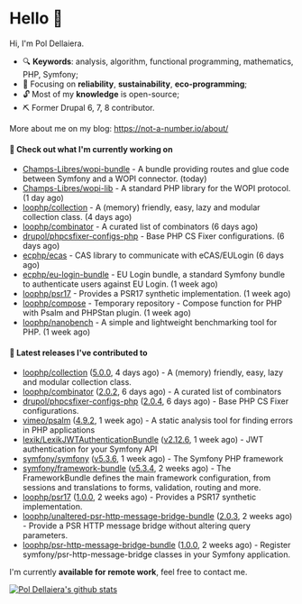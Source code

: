 # Hello 👋

Hi, I'm Pol Dellaiera.

- 🔍 **Keywords**: analysis, algorithm, functional programming, mathematics, PHP, Symfony;
- 🎯 Focusing on **reliability**, **sustainability**, **eco-programming**;
- 🔓 Most of my **knowledge** is open-source;
- ⛏️ Former Drupal 6, 7, 8 contributor.

More about me on my blog: https://not-a-number.io/about/

#### 👷 Check out what I'm currently working on

- [Champs-Libres/wopi-bundle](https://github.com/Champs-Libres/wopi-bundle) - A bundle providing routes and glue code between Symfony and a WOPI connector. (today)
- [Champs-Libres/wopi-lib](https://github.com/Champs-Libres/wopi-lib) - A standard PHP library for the WOPI protocol. (1 day ago)
- [loophp/collection](https://github.com/loophp/collection) - A (memory) friendly, easy, lazy and modular collection class. (4 days ago)
- [loophp/combinator](https://github.com/loophp/combinator) - A curated list of combinators (6 days ago)
- [drupol/phpcsfixer-configs-php](https://github.com/drupol/phpcsfixer-configs-php) - Base PHP CS Fixer configurations. (6 days ago)
- [ecphp/ecas](https://github.com/ecphp/ecas) - CAS library to communicate with eCAS/EULogin (6 days ago)
- [ecphp/eu-login-bundle](https://github.com/ecphp/eu-login-bundle) - EU Login bundle, a standard Symfony bundle to authenticate users against EU Login. (1 week ago)
- [loophp/psr17](https://github.com/loophp/psr17) - Provides a PSR17 synthetic implementation. (1 week ago)
- [loophp/compose](https://github.com/loophp/compose) - Temporary repository - Compose function for PHP with Psalm and PHPStan plugin. (1 week ago)
- [loophp/nanobench](https://github.com/loophp/nanobench) - A simple and lightweight benchmarking tool for PHP. (1 week ago)

#### 🔭 Latest releases I've contributed to

- [loophp/collection](https://github.com/loophp/collection) ([5.0.0](https://github.com/loophp/collection/releases/tag/5.0.0), 4 days ago) - A (memory) friendly, easy, lazy and modular collection class.
- [loophp/combinator](https://github.com/loophp/combinator) ([2.0.2](https://github.com/loophp/combinator/releases/tag/2.0.2), 6 days ago) - A curated list of combinators
- [drupol/phpcsfixer-configs-php](https://github.com/drupol/phpcsfixer-configs-php) ([2.0.4](https://github.com/drupol/phpcsfixer-configs-php/releases/tag/2.0.4), 6 days ago) - Base PHP CS Fixer configurations.
- [vimeo/psalm](https://github.com/vimeo/psalm) ([4.9.2](https://github.com/vimeo/psalm/releases/tag/4.9.2), 1 week ago) - A static analysis tool for finding errors in PHP applications
- [lexik/LexikJWTAuthenticationBundle](https://github.com/lexik/LexikJWTAuthenticationBundle) ([v2.12.6](https://github.com/lexik/LexikJWTAuthenticationBundle/releases/tag/v2.12.6), 1 week ago) - JWT authentication for your Symfony API
- [symfony/symfony](https://github.com/symfony/symfony) ([v5.3.6](https://github.com/symfony/symfony/releases/tag/v5.3.6), 1 week ago) - The Symfony PHP framework
- [symfony/framework-bundle](https://github.com/symfony/framework-bundle) ([v5.3.4](https://github.com/symfony/framework-bundle/releases/tag/v5.3.4), 2 weeks ago) - The FrameworkBundle defines the main framework configuration, from sessions and translations to forms, validation, routing and more.
- [loophp/psr17](https://github.com/loophp/psr17) ([1.0.0](https://github.com/loophp/psr17/releases/tag/1.0.0), 2 weeks ago) - Provides a PSR17 synthetic implementation.
- [loophp/unaltered-psr-http-message-bridge-bundle](https://github.com/loophp/unaltered-psr-http-message-bridge-bundle) ([2.0.3](https://github.com/loophp/unaltered-psr-http-message-bridge-bundle/releases/tag/2.0.3), 2 weeks ago) - Provide a PSR HTTP message bridge without altering query parameters.
- [loophp/psr-http-message-bridge-bundle](https://github.com/loophp/psr-http-message-bridge-bundle) ([1.0.0](https://github.com/loophp/psr-http-message-bridge-bundle/releases/tag/1.0.0), 2 weeks ago) - Register symfony/psr-http-message-bridge classes in your Symfony application.

I'm currently **available for remote work**, feel free to contact me.

[![Pol Dellaiera's github stats](https://github-readme-stats.vercel.app/api?username=drupol&count_private=true&show_icons=true)](https://github.com/drupol)

